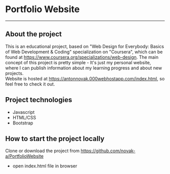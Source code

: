 # Portfolio Website

---

## About the project

This is an educational project, based on "Web Design for Everybody: Basics of Web Development & Coding" specialization on "Coursera", 
which can be found at https://www.coursera.org/specializations/web-design. 
The main concept of this project is pretty simple - It's just my personal website, where I can publish information about my learning progress and about new projects.\
Website is hosted at https://antonnovak.000webhostapp.com/index.html, so feel free to check it out.

## Project technologies

- Javascript 
- HTML/CSS 
- Bootstrap

## How to start the project locally

Clone or download the project from https://github.com/novak-a/PortfolioWebsite

- open index.html file in browser
